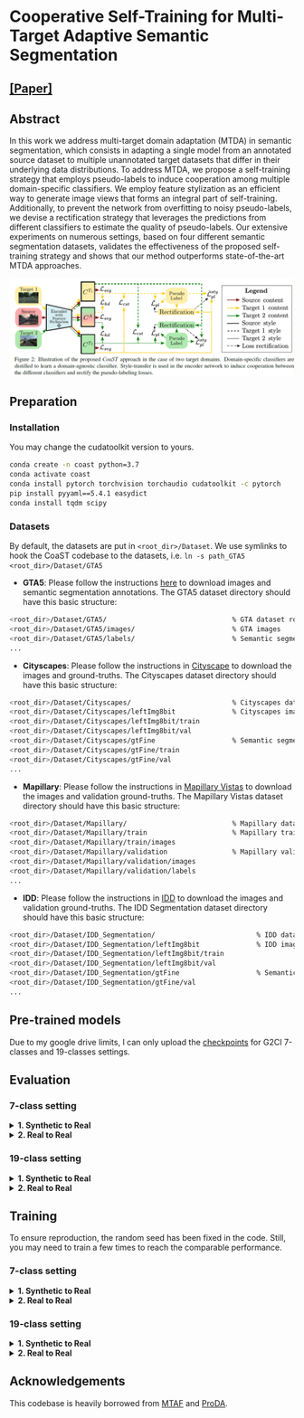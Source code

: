 # Cooperative Self-Training for Multi-Target Adaptive Semantic Segmentation

## [[Paper]](https://arxiv.org/abs/2210.01578)

## Abstract

In this work we address multi-target domain adaptation (MTDA) in semantic segmentation, which consists in adapting a single model from an annotated source dataset to multiple unannotated target datasets that differ in their underlying data distributions. To address MTDA, we propose a self-training strategy that employs pseudo-labels to induce cooperation among multiple domain-specific classifiers. We employ feature stylization as an efficient way to generate image views that forms an integral part of self-training. Additionally, to prevent the network from overfitting to noisy pseudo-labels, we devise a rectification strategy that leverages the predictions from different classifiers to estimate the quality of pseudo-labels. Our extensive experiments on numerous settings, based on four different semantic segmentation datasets, validates the effectiveness of the proposed self-training strategy and shows that our method outperforms state-of-the-art MTDA approaches.

![1664807094912](image/README/1664807094912.png)

## Preparation

### Installation

You may change the cudatoolkit version to yours.

```bash
conda create -n coast python=3.7
conda activate coast
conda install pytorch torchvision torchaudio cudatoolkit -c pytorch
pip install pyyaml==5.4.1 easydict
conda install tqdm scipy
```

### Datasets

By default, the datasets are put in ``<root_dir>/Dataset``. We use symlinks to hook the CoaST codebase to the datasets, i.e. ``ln -s path_GTA5 <root_dir>/Dataset/GTA5``

* **GTA5**: Please follow the instructions [here](https://download.visinf.tu-darmstadt.de/data/from_games/) to download images and semantic segmentation annotations. The GTA5 dataset directory should have this basic structure:

```bash
<root_dir>/Dataset/GTA5/                               % GTA dataset root
<root_dir>/Dataset/GTA5/images/                        % GTA images
<root_dir>/Dataset/GTA5/labels/                        % Semantic segmentation labels
...
```

* **Cityscapes**: Please follow the instructions in [Cityscape](https://www.cityscapes-dataset.com/) to download the images and ground-truths. The Cityscapes dataset directory should have this basic structure:

```bash
<root_dir>/Dataset/Cityscapes/                         % Cityscapes dataset root
<root_dir>/Dataset/Cityscapes/leftImg8bit              % Cityscapes images
<root_dir>/Dataset/Cityscapes/leftImg8bit/train
<root_dir>/Dataset/Cityscapes/leftImg8bit/val
<root_dir>/Dataset/Cityscapes/gtFine                   % Semantic segmentation labels
<root_dir>/Dataset/Cityscapes/gtFine/train
<root_dir>/Dataset/Cityscapes/gtFine/val
...
```

* **Mapillary**: Please follow the instructions in [Mapillary Vistas](https://www.mapillary.com/dataset/vistas) to download the images and validation ground-truths. The Mapillary Vistas dataset directory should have this basic structure:

```bash
<root_dir>/Dataset/Mapillary/                          % Mapillary dataset root
<root_dir>/Dataset/Mapillary/train                     % Mapillary train set
<root_dir>/Dataset/Mapillary/train/images
<root_dir>/Dataset/Mapillary/validation                % Mapillary validation set
<root_dir>/Dataset/Mapillary/validation/images
<root_dir>/Dataset/Mapillary/validation/labels
...
```

* **IDD**: Please follow the instructions in [IDD](https://idd.insaan.iiit.ac.in/) to download the images and validation ground-truths. The IDD Segmentation dataset directory should have this basic structure:

```bash
<root_dir>/Dataset/IDD_Segmentation/                         % IDD dataset root
<root_dir>/Dataset/IDD_Segmentation/leftImg8bit              % IDD images
<root_dir>/Dataset/IDD_Segmentation/leftImg8bit/train
<root_dir>/Dataset/IDD_Segmentation/leftImg8bit/val
<root_dir>/Dataset/IDD_Segmentation/gtFine                   % Semantic segmentation labels
<root_dir>/Dataset/IDD_Segmentation/gtFine/val
...
```

## Pre-trained models

Due to my google drive limits, I can only upload the [checkpoints](https://drive.google.com/drive/u/0/folders/193DynhYYHxMCX7iAOY1Z5DU4b_4T4AHA) for G2CI 7-classes and 19-classes settings.

## Evaluation

### 7-class setting

<details>
  <summary>
    <b>1. Synthetic to Real</b>
  </summary>

- **GTA5 $\rightarrow$ Cityscapes + IDD.**

  ```bash
  python test.py --bs 1 --stage stage1 --resume_path ./logs/stage1_G2CI/from_gta5_to_2_on_deeplabv2_best_model.pkl
  ```
- **GTA5 $\rightarrow$ Cityscapes + Mapillary.**

  ```bash
  python test.py --bs 1 --stage stage1 --src_dataset gta5 --src_rootpath Dataset/GTA5 --tgt_dataset cityscapes mapillary --tgt_rootpath Dataset/Cityscapes Dataset/Mapillary --resume_path ./logs/stage1_G2CM/from_gta5_to_2_on_deeplabv2_best_model.pkl
  ```
- **GTA5 $\rightarrow$ Mapillary + IDD.**

  ```bash
  python test.py --bs 1 --stage stage1 --src_dataset gta5 --src_rootpath Dataset/GTA5 --tgt_dataset mapillary idd --tgt_rootpath Dataset/Mapillary Dataset/IDD_Segmentation --resume_path ./logs/stage1_G2MI/from_gta5_to_2_on_deeplabv2_best_model.pkl
  ```
- **GTA5 $\rightarrow$ Cityscapes + Mapillary + IDD.**

  ```bash
  python test.py --bs 1 --stage stage1 --src_dataset gta5 --src_rootpath Dataset/GTA5 --tgt_dataset cityscapes mapillary idd --tgt_rootpath Dataset/Cityscapes Dataset/Mapillary Dataset/IDD_Segmentation --resume_path ./logs/stage1_G2CMI/from_gta5_to_3_on_deeplabv2_best_model.pkl
  ```

</details>

<details>
  <summary>
    <b>2. Real to Real</b>
  </summary>

- **Cityscapes $\rightarrow$ Mapillary + IDD.**

  ```bash
  python test.py --bs 1 --stage stage1 --src_dataset cityscapes --src_rootpath Dataset/Cityscapes --tgt_dataset mapillary idd --tgt_rootpath Dataset/Mapillary Dataset/IDD_Segmentation --resume_path ./logs/stage1_G2CI/from_cityscapes_to_2_on_deeplabv2_best_model.pkl
  ```
- **IDD $\rightarrow$ Cityscapes + Mapillary.**

  ```bash
  python test.py --bs 1 --stage stage1 --src_dataset idd --src_rootpath Dataset/IDD_Segmentation --tgt_dataset cityscapes mapillary --tgt_rootpath Dataset/Cityscapes Dataset/Mapillary --resume_path ./logs/stage1_G2CI/from_idd_to_2_on_deeplabv2_best_model.pkl
  ```
- **Mapillary $\rightarrow$ Cityscapes + IDD.**

  ```bash
  python test.py --bs 1 --stage stage1 --src_dataset mapillary --src_rootpath Dataset/Mapillary --tgt_dataset cityscapes idd --tgt_rootpath Dataset/Cityscapes Dataset/IDD_Segmentation --resume_path ./logs/stage1_G2CI/from_mapillary_to_2_on_deeplabv2_best_model.pkl
  ```

</details>

### 19-class setting

<details>
  <summary>
    <b>1. Synthetic to Real</b>
  </summary>

- **GTA5 $\rightarrow$ Cityscapes + IDD.**

  ```bash
  python test.py --bs 1 --n_class 19 --img_size '1024,512' --resize 1024 --rcrop '512,256' --stage stage1 --resume_path ./logs/stage1_G2CI_19/from_gta5_to_2_on_deeplabv2_best_model.pkl
  ```
- **GTA5 $\rightarrow$ Cityscapes + Mapillary.**

  ```bash
  python test.py --bs 1 --n_class 19 --img_size '1024,512' --resize 1024 --rcrop '512,256' --stage stage1 --src_dataset gta5 --src_rootpath Dataset/GTA5 --tgt_dataset cityscapes mapillary --tgt_rootpath Dataset/Cityscapes Dataset/Mapillary --resume_path ./logs/stage1_G2CM_19/from_gta5_to_2_on_deeplabv2_best_model.pkl
  ```
- **GTA5 $\rightarrow$ Mapillary + IDD.**

  ```bash
  python test.py --bs 1 --n_class 19 --img_size '1024,512' --resize 1024 --rcrop '512,256' --stage stage1 --src_dataset gta5 --src_rootpath Dataset/GTA5 --tgt_dataset mapillary idd --tgt_rootpath Dataset/Mapillary Dataset/IDD_Segmentation --resume_path ./logs/stage1_G2MI_19/from_gta5_to_2_on_deeplabv2_best_model.pkl
  ```
- **GTA5 $\rightarrow$ Cityscapes + Mapillary + IDD.**

  ```bash
  python test.py --bs 1 --n_class 19 --img_size '1024,512' --resize 1024 --rcrop '512,256' --stage stage1 --src_dataset gta5 --src_rootpath Dataset/GTA5 --tgt_dataset cityscapes mapillary idd --tgt_rootpath Dataset/Cityscapes Dataset/Mapillary Dataset/IDD_Segmentation --resume_path ./logs/stage1_G2CMI_19/from_gta5_to_3_on_deeplabv2_best_model.pkl
  ```

</details>

<details>
  <summary>
    <b>2. Real to Real</b>
  </summary>

- **Cityscapes $\rightarrow$ Mapillary + IDD.**

  ```bash
  python test.py --bs 1 --n_class 19 --img_size '1024,512' --resize 1024 --rcrop '512,256' --stage stage1 --src_dataset cityscapes --src_rootpath Dataset/Cityscapes --tgt_dataset mapillary idd --tgt_rootpath Dataset/Mapillary Dataset/IDD_Segmentation --resume_path ./logs/stage1_G2CI_19/from_cityscapes_to_2_on_deeplabv2_best_model.pkl
  ```
- **IDD $\rightarrow$ Cityscapes + Mapillary.**

  ```bash
  python test.py --bs 1 --n_class 19 --img_size '1024,512' --resize 1024 --rcrop '512,256' --stage stage1 --src_dataset idd --src_rootpath Dataset/IDD_Segmentation --tgt_dataset cityscapes mapillary --tgt_rootpath Dataset/Cityscapes Dataset/Mapillary --resume_path ./logs/stage1_G2CI_19/from_idd_to_2_on_deeplabv2_best_model.pkl
  ```
- **Mapillary $\rightarrow$ Cityscapes + IDD.**

  ```bash
  python test.py --bs 1 --n_class 19 --img_size '1024,512' --resize 1024 --rcrop '512,256' --stage stage1 --src_dataset mapillary --src_rootpath Dataset/Mapillary --tgt_dataset cityscapes idd --tgt_rootpath Dataset/Cityscapes Dataset/IDD_Segmentation --resume_path ./logs/stage1_G2CI_19/from_mapillary_to_2_on_deeplabv2_best_model.pkl
  ```

</details>

## Training

To ensure reproduction, the random seed has been fixed in the code. Still, you may need to train a few times to reach the comparable performance.

### 7-class setting

<details>
  <summary>
    <b>1. Synthetic to Real</b>
  </summary>

- **GTA5 $\rightarrow$ Cityscapes + IDD.**

  * Warm up.

  ```bash
  python train.py --name warmup_G2CI --stage warm_up --freeze_bn --gan Vanilla --lr 2.5e-4 --adv 0.001 --no_resume
  ```

  * Self-training.

  ```bash
  python train.py --name stage1_G2CI --used_save_pseudo --rectify --resume_path ./logs/warmup_G2CI/from_gta5_to_2_on_deeplabv2_current_model.pkl
  ```
- **GTA5 $\rightarrow$ Cityscapes + Mapillary.**

  * Warm up.

  ```bash
  python train.py --name warmup_G2CM --src_dataset gta5 --src_rootpath Dataset/GTA5 --tgt_dataset cityscapes mapillary --tgt_rootpath Dataset/Cityscapes Dataset/Mapillary --stage warm_up --freeze_bn --gan Vanilla --lr 2.5e-4 --adv 0.001 --no_resume
  ```

  * Self-training.

  ```bash
  python train.py --name stage1_G2CM --src_dataset gta5 --src_rootpath Dataset/GTA5 --tgt_dataset cityscapes mapillary --tgt_rootpath Dataset/Cityscapes Dataset/Mapillary --used_save_pseudo --rectify --resume_path ./logs/warmup_G2CM/from_gta5_to_2_on_deeplabv2_current_model.pkl
  ```
- **GTA5 $\rightarrow$ Mapillary + IDD.**

  * Warm up.

  ```bash
  python train.py --name warmup_G2MI --src_dataset gta5 --src_rootpath Dataset/GTA5 --tgt_dataset mapillary idd --tgt_rootpath Dataset/Mapillary Dataset/IDD_Segmentation --stage warm_up --freeze_bn --gan Vanilla --lr 2.5e-4 --adv 0.001 --no_resume
  ```

  * Self-training.

  ```bash
  python train.py --name stage1_G2MI --src_dataset gta5 --src_rootpath Dataset/GTA5 --tgt_dataset mapillary idd --tgt_rootpath Dataset/Mapillary Dataset/IDD_Segmentation --used_save_pseudo --rectify --resume_path ./logs/warmup_G2MI/from_gta5_to_2_on_deeplabv2_current_model.pkl
  ```
- **GTA5 $\rightarrow$ Cityscapes + Mapillary + IDD.**

  * Warm up.

  ```bash
  python train.py --name warmup_G2CMI --src_dataset gta5 --src_rootpath Dataset/GTA5 --tgt_dataset cityscapes mapillary idd --tgt_rootpath Dataset/Cityscapes Dataset/Mapillary Dataset/IDD_Segmentation --stage warm_up --freeze_bn --gan Vanilla --lr 2.5e-4 --adv 0.001 --no_resume
  ```

  * Self-training.

  ```bash
  python train.py --name stage1_G2CMI --src_dataset gta5 --src_rootpath Dataset/GTA5 --tgt_dataset cityscapes mapillary idd --tgt_rootpath Dataset/Cityscapes Dataset/Mapillary Dataset/IDD_Segmentation --used_save_pseudo --rectify --resume_path ./logs/warmup_G2CMI/from_gta5_to_3_on_deeplabv2_current_model.pkl
  ```

</details>

<details>
  <summary>
    <b>2. Real to Real</b>
  </summary>

- **Cityscapes $\rightarrow$ Mapillary + IDD.**

  * Warm up.

  ```bash
  python train.py --name warmup_C2MI --src_dataset cityscapes --src_rootpath Dataset/Cityscapes --tgt_dataset mapillary idd --tgt_rootpath Dataset/Mapillary Dataset/IDD_Segmentation --stage warm_up --freeze_bn --gan Vanilla --lr 2.5e-4 --adv 0.001 --no_resume
  ```

  * Self-training.

  ```bash
  python train.py --name stage1_C2MI --src_dataset cityscapes --src_rootpath Dataset/Cityscapes --tgt_dataset mapillary idd --tgt_rootpath Dataset/Mapillary Dataset/IDD_Segmentation --used_save_pseudo --rectify --resume_path ./logs/warmup_C2MI/from_cityscapes_to_2_on_deeplabv2_current_model.pkl
  ```
- **IDD $\rightarrow$ Cityscapes + Mapillary.**

  * Warm up.

  ```bash
  python train.py --name warmup_I2CM --src_dataset idd --src_rootpath Dataset/IDD_Segmentation --tgt_dataset cityscapes mapillary --tgt_rootpath Dataset/Cityscapes Dataset/Mapillary --stage warm_up --freeze_bn --gan Vanilla --lr 2.5e-4 --adv 0.001 --no_resume
  ```

  * Self-training.

  ```bash
  python train.py --name stage1_I2CM --src_dataset idd --src_rootpath Dataset/IDD_Segmentation --tgt_dataset cityscapes mapillary --tgt_rootpath Dataset/Cityscapes Dataset/Mapillary --used_save_pseudo --rectify --resume_path ./logs/warmup_I2CM/from_idd_to_2_on_deeplabv2_current_model.pkl
  ```
- **Mapillary $\rightarrow$ Cityscapes + IDD.**

  * Warm up.

  ```bash
  python train.py --name warmup_M2CI --src_dataset mapillary --src_rootpath Dataset/Mapillary --tgt_dataset cityscapes idd --tgt_rootpath Dataset/Cityscapes Dataset/IDD_Segmentation --stage warm_up --freeze_bn --gan Vanilla --lr 2.5e-4 --adv 0.001 --no_resume
  ```

  * Self-training.

  ```bash
  python train.py --name stage1_M2CI --src_dataset mapillary --src_rootpath Dataset/Mapillary --tgt_dataset cityscapes idd --tgt_rootpath Dataset/Cityscapes Dataset/IDD_Segmentation --used_save_pseudo --rectify --resume_path ./logs/warmup_M2CI/from_mapillary_to_2_on_deeplabv2_current_model.pkl
  ```

</details>

### 19-class setting

<details>
  <summary>
    <b>1. Synthetic to Real</b>
  </summary>

- **GTA5 $\rightarrow$ Cityscapes + IDD.**

  * Warm up.

  ```bash
  python train.py --name warmup_G2CI_19 --n_class 19 --img_size '1024,512' --resize 1024 --rcrop '512,256' --stage warm_up --freeze_bn --gan Vanilla --lr 2.5e-4 --adv 0.001 --no_resume
  ```

  * Self-training.

  ```bash
  python train.py --name stage1_G2CI_19 --n_class 19 --img_size '1024,512' --resize 1024 --rcrop '512,256' --used_save_pseudo --rectify --resume_path ./logs/warmup_G2CI_19/from_gta5_to_2_on_deeplabv2_current_model.pkl
  ```
- **GTA5 $\rightarrow$ Cityscapes + Mapillary.**

  * Warm up.

  ```bash
  python train.py --name warmup_G2CM_19 --n_class 19 --img_size '1024,512' --resize 1024 --rcrop '512,256' --src_dataset gta5 --src_rootpath Dataset/GTA5 --tgt_dataset cityscapes mapillary --tgt_rootpath Dataset/Cityscapes Dataset/Mapillary --stage warm_up --freeze_bn --gan Vanilla --lr 2.5e-4 --adv 0.001 --no_resume
  ```

  * Self-training.

  ```bash
  python train.py --name stage1_G2CM_19 --n_class 19 --img_size '1024,512' --resize 1024 --rcrop '512,256' --src_dataset gta5 --src_rootpath Dataset/GTA5 --tgt_dataset cityscapes mapillary --tgt_rootpath Dataset/Cityscapes Dataset/Mapillary --used_save_pseudo --rectify --resume_path ./logs/warmup_G2CM_19/from_gta5_to_2_on_deeplabv2_current_model.pkl
  ```
- **GTA5 $\rightarrow$ Mapillary + IDD.**

  * Warm up.

  ```bash
  python train.py --name warmup_G2MI_19 --n_class 19 --img_size '1024,512' --resize 1024 --rcrop '512,256' --src_dataset gta5 --src_rootpath Dataset/GTA5 --tgt_dataset mapillary idd --tgt_rootpath Dataset/Mapillary Dataset/IDD_Segmentation --stage warm_up --freeze_bn --gan Vanilla --lr 2.5e-4 --adv 0.001 --no_resume
  ```

  * Self-training.

  ```bash
  python train.py --name stage1_G2MI_19 --n_class 19 --img_size '1024,512' --resize 1024 --rcrop '512,256' --src_dataset gta5 --src_rootpath Dataset/GTA5 --tgt_dataset mapillary idd --tgt_rootpath Dataset/Mapillary Dataset/IDD_Segmentation --used_save_pseudo --rectify --resume_path ./logs/warmup_G2MI/from_gta5_to_2_on_deeplabv2_current_model.pkl
  ```
- **GTA5 $\rightarrow$ Cityscapes + Mapillary + IDD.**

  * Warm up.

  ```bash
  python train.py --name warmup_G2CMI_19 --n_class 19 --img_size '1024,512' --resize 1024 --rcrop '512,256' --src_dataset gta5 --src_rootpath Dataset/GTA5 --tgt_dataset cityscapes mapillary idd --tgt_rootpath Dataset/Cityscapes Dataset/Mapillary Dataset/IDD_Segmentation --stage warm_up --freeze_bn --gan Vanilla --lr 2.5e-4 --adv 0.001 --no_resume
  ```

  * Self-training.

  ```bash
  python train.py --name stage1_G2CMI_19 --n_class 19 --img_size '1024,512' --resize 1024 --rcrop '512,256' --src_dataset gta5 --src_rootpath Dataset/GTA5 --tgt_dataset cityscapes mapillary idd --tgt_rootpath Dataset/Cityscapes Dataset/Mapillary Dataset/IDD_Segmentation --used_save_pseudo --rectify --resume_path ./logs/warmup_G2CMI/from_gta5_to_3_on_deeplabv2_current_model.pkl
  ```

</details>

<details>
  <summary>
    <b>2. Real to Real</b>
  </summary>

- **Cityscapes $\rightarrow$ Mapillary + IDD.**

  * Warm up.

  ```bash
  python train.py --name warmup_C2MI_19 --n_class 19 --img_size '1024,512' --resize 1024 --rcrop '512,256'  --src_dataset cityscapes --src_rootpath Dataset/Cityscapes --tgt_dataset mapillary idd --tgt_rootpath Dataset/Mapillary Dataset/IDD_Segmentation --stage warm_up --freeze_bn --gan Vanilla --lr 2.5e-4 --adv 0.001 --no_resume
  ```

  * Self-training.

  ```bash
  python train.py --name stage1_C2MI_19 --n_class 19 --img_size '1024,512' --resize 1024 --rcrop '512,256'  --src_dataset cityscapes --src_rootpath Dataset/Cityscapes --tgt_dataset mapillary idd --tgt_rootpath Dataset/Mapillary Dataset/IDD_Segmentation --used_save_pseudo --rectify --resume_path ./logs/warmup_C2MI_19/from_cityscapes_to_2_on_deeplabv2_current_model.pkl
  ```
- **IDD $\rightarrow$ Cityscapes + Mapillary.**

  * Warm up.

  ```bash
  python train.py --name warmup_I2CM_19 --n_class 19 --img_size '1024,512' --resize 1024 --rcrop '512,256'  --src_dataset idd --src_rootpath Dataset/IDD_Segmentation --tgt_dataset cityscapes mapillary --tgt_rootpath Dataset/Cityscapes Dataset/Mapillary --stage warm_up --freeze_bn --gan Vanilla --lr 2.5e-4 --adv 0.001 --no_resume
  ```

  * Self-training.

  ```bash
  python train.py --name stage1_I2CM_19 --n_class 19 --img_size '1024,512' --resize 1024 --rcrop '512,256'  --src_dataset idd --src_rootpath Dataset/IDD_Segmentation --tgt_dataset cityscapes mapillary --tgt_rootpath Dataset/Cityscapes Dataset/Mapillary --used_save_pseudo --rectify --resume_path ./logs/warmup_I2CM_19/from_idd_to_2_on_deeplabv2_current_model.pkl
  ```
- **Mapillary $\rightarrow$ Cityscapes + IDD.**

  * Warm up.

  ```bash
  python train.py --name warmup_M2CI_19 --n_class 19 --img_size '1024,512' --resize 1024 --rcrop '512,256'  --src_dataset mapillary --src_rootpath Dataset/Mapillary --tgt_dataset cityscapes idd --tgt_rootpath Dataset/Cityscapes Dataset/IDD_Segmentation --stage warm_up --freeze_bn --gan Vanilla --lr 2.5e-4 --adv 0.001 --no_resume
  ```

  * Self-training.

  ```bash
  python train.py --name stage1_M2CI_19 --n_class 19 --img_size '1024,512' --resize 1024 --rcrop '512,256'  --src_dataset mapillary --src_rootpath Dataset/Mapillary --tgt_dataset cityscapes idd --tgt_rootpath Dataset/Cityscapes Dataset/IDD_Segmentation --used_save_pseudo --rectify --resume_path ./logs/warmup_M2CI_19/from_mapillary_to_2_on_deeplabv2_current_model.pkl
  ```

</details>

## Acknowledgements

This codebase is heavily borrowed from [MTAF](https://github.com/valeoai/MTAF) and [ProDA](https://github.com/microsoft/ProDA).
